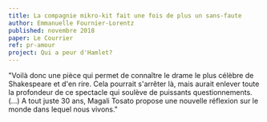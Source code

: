 ```yaml
---
title: La compagnie mikro-kit fait une fois de plus un sans-faute 
author: Emmanuelle Fournier-Lorentz
published: novembre 2018
paper: Le Courrier
ref: pr-amour
project: Qui a peur d'Hamlet?
---
```


"Voilà donc une pièce qui permet de connaître le drame le plus célèbre de Shakespeare et d'en rire. Cela pourrait s'arrêter là, mais aurait enlever toute la profondeur de ce spectacle qui soulève de puissants questionnements. (...) A tout juste 30 ans, Magali Tosato propose une nouvelle réflexion sur le monde dans lequel nous vivons."
